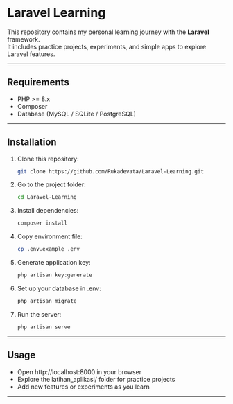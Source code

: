 # Laravel Learning

This repository contains my personal learning journey with the **Laravel** framework.  
It includes practice projects, experiments, and simple apps to explore Laravel features.  

---

## Requirements

- PHP >= 8.x  
- Composer  
- Database (MySQL / SQLite / PostgreSQL)  

---

## Installation

1. Clone this repository:

    ```bash
    git clone https://github.com/Rukadevata/Laravel-Learning.git

2. Go to the project folder:

    ```bash
    cd Laravel-Learning

3. Install dependencies:

    ```bash
    composer install

4. Copy environment file:

    ```bash
    cp .env.example .env

5. Generate application key:

    ```bash
    php artisan key:generate

6. Set up your database in .env:

    ```bash
    php artisan migrate

7. Run the server:

    ```bash
    php artisan serve

---

## Usage

- Open http://localhost:8000 in your browser
- Explore the latihan_aplikasi/ folder for practice projects
- Add new features or experiments as you learn

---